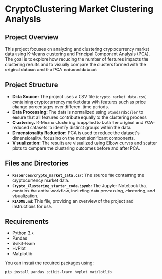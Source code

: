 # CryptoClustering Market Clustering Analysis

## Project Overview

This project focuses on analyzing and clustering cryptocurrency market data using K-Means clustering and Principal Component Analysis (PCA). The goal is to explore how reducing the number of features impacts the clustering results and to visually compare the clusters formed with the original dataset and the PCA-reduced dataset.

## Project Structure

- **Data Source:** The project uses a CSV file (`crypto_market_data.csv`) containing cryptocurrency market data with features such as price change percentages over different time periods.
- **Data Processing:** The data is normalized using `StandardScaler` to ensure that all features contribute equally to the clustering process.
- **Clustering:** K-Means clustering is applied to both the original and PCA-reduced datasets to identify distinct groups within the data.
- **Dimensionality Reduction:** PCA is used to reduce the dataset's dimensionality, focusing on the most significant components.
- **Visualization:** The results are visualized using Elbow curves and scatter plots to compare the clustering outcomes before and after PCA.

## Files and Directories

- **`Resources/crypto_market_data.csv`:** The source file containing the cryptocurrency market data.
- **`Crypto_Clustering_starter_code.ipynb`:** The Jupyter Notebook that contains the entire workflow, including data processing, clustering, and visualization.
- **`README.md`:** This file, providing an overview of the project and instructions for use.

## Requirements

- Python 3.x
- Pandas
- Scikit-learn
- HvPlot
- Matplotlib

You can install the required packages using:

```bash
pip install pandas scikit-learn hvplot matplotlib
